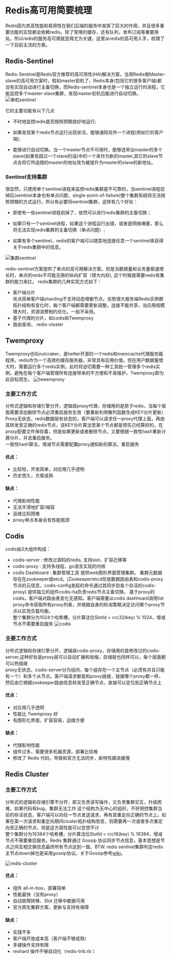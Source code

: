 # Redis高可用简要梳理


Redis因为其高性能和易用性在我们后端的服务中发挥了巨大的作用，并且很多重要功能的实现都会依赖redis。除了常用的缓存，还有队列，发布订阅等重要用处。所以redis的服务高可用就显得尤为关键。这里从redis的高可用入手，梳理了一下目前主流的方案。

## Redis-Sentinel
Redis-Sentinel是Redis官方推荐的高可用性(HA)解决方案，当用Redis做Master-slave的高可用方案时，假如master宕机了，Redis本身(包括它的很多客户端)都没有实现自动进行主备切换，而Redis-sentinel本身也是一个独立运行的进程，它能监控多个master-slave集群，发现master宕机后能进行自动切换。
![单机sentinel](https://pics.lxkaka.wang/redis-se1.png)

它的主要功能有以下几点

* 不时地监控redis是否按照预期良好地运行;

* 如果发现某个redis节点运行出现状况，能够通知另外一个进程(例如它的客户端);

* 能够进行自动切换。当一个master节点不可用时，能够选举出master的多个slave(如果有超过一个slave的话)中的一个来作为新的master,其它的slave节点会将它所追随的master的地址改为被提升为master的slave的新地址。

### Sentinel支持集群
很显然，只使用单个sentinel进程来监控redis集群是不可靠的，当sentinel进程宕掉后(sentinel本身也有单点问题，single-point-of-failure)整个集群系统将无法按照预期的方式运行。所以有必要将sentinel集群，这样有几个好处：

* 即使有一些sentinel进程宕掉了，依然可以进行redis集群的主备切换；

* 如果只有一个sentinel进程，如果这个进程运行出错，或者是网络堵塞，那么将无法实现redis集群的主备切换（单点问题）;

* 如果有多个sentinel，redis的客户端可以随意地连接任意一个sentinel来获得关于redis集群中的信息。

![集群sentinel](https://pics.lxkaka.wang/redis-se2.png)

redis-sentinel方案提供了单点的高可用解决方案，但是当数据量和业务量极速增长时，单点的reids不可能无限的纵向扩容（增大内存), 这个时候就需要redis有集群的能力来扛。
redis集群的几种实现方式如下：

* 客户端分片  
	优点简单客户端sharding不支持动态增删节点。劣势很大服务端Redis实例群拓扑结构有变化时，每个客户端都需要更新调整。连接不能共享，当应用规模增大时，资源浪费制约优化。一般不采用。
* 基于代理的分片，如codis和Twemproxy
* 路由查询， redis-cluster 


## Twemproxy
Twemproxy也叫nutcraker，是twtter开源的一个redis和memcache代理服务器程序。redis作为一个高效的缓存服务器，非常具有应用价值。但在用户数据量增大时，需要运行多个redis实例，此时将迫切需要一种工具统一管理多个redis实例，避免在每个客户端管理所有连接带来的不方便和不易维护，Twemproxy即为此目标而生。
![tweemproxy](https://pics.lxkaka.wang/twemproxy01.png)
### 主要工作方式
分布式逻辑和存储引擎分开，逻辑层proxy代理，存储用的是原子redis，当每个层面需要添加删除节点必须重启服务生效（要重新利用散列函数生成KEY分片更新）  
Proxy无状态，redis数据层有状态的，客户端可以请求任一proxy代理上面，再由其转发至正确的redis节点，该KEY分片算法至某个节点都是预先已经算好的，在proxy配置文件保存着，但是如果更新或者删除节点，又要根据一致性hash重新计算分片，并且重启服务。  
一致性hash算法，增减节点需要配置proxy通知新的算法，重启服务

#### 优点：

* 比较轻，开发简单，对应用几乎透明
* 历史悠久，方案成熟  

#### 缺点：
* 代理影响性能
* 无法平滑地扩容/缩容
* 运维比较困难
* proxy单点本身会有性能瓶颈


## Codis
codis由3大组件构成：

* codis-server : 修改过源码的redis, 支持slot，扩容迁移等
* codis-proxy : 支持多线程，go语言实现的内核
* codis Dashboard : 集群管理工具
提供web图形界面管理集群。
集群元数据存在在zookeeper或etcd。(Zookeeper/etcd存放数据路由表和codis-proxy节点的元信息，codis-config发起的命令通过其同步到各个存活的codis-proxy)
提供独立的组件codis-ha负责redis节点主备切换。
基于proxy的codis，客户端对路由表变化无感知。客户端需要从codis dashhoard调用list proxy命令获取所有proxy列表，并根据自身的轮询策略决定访问哪个proxy节点以实现负载均衡。  
整个集群分为1024个哈希槽，分片算法位SlotId = crc32(key) % 1024，增减节点不需要重启服务
![codis](https://pics.lxkaka.wang/codis.png)

### 主要工作方式
分布式逻辑和存储引擎分开，逻辑层codis-proxy，存储用的是修改过的codis-server,这种好处是proxy层可以自动扩展和收缩，存储层也同样可以，每个层面都可以热插拨  
proxy无状态，codis-server分为组间，每个组存在一个主节点（必须有并且只能有一个）和多个从节点。客户端请求都是和proxy链接，链接哪个proxy都一样，然后由它根据zookeeper路由信息转发至正确节点，直接可以定位到正确节点上

#### 优点：

* 对应用几乎透明
* 性能比 Twemproxy 好
* 有图形化界面，扩容容易，运维方便

#### 缺点：
* 代理影响性能
* 组件过多，需要很多机器资源，部署比较难
* 修改了 Redis 代码，导致和官方无法同步，新特性跟进缓慢

## Redis Cluster
### 主要工作方式
分布式的逻辑和存储引擎不分开，即又负责读写操作，又负责集群交互，升级困难，如果代码有bug，集群无法工作
这个结构为无中心的组织，不好把控集群当前的存活状态，客户端可以向任一节点发送请求，再有其重定向正确的节点上。如果在第一次请求和重定向期间cluster拓扑结构改变，则需要再一次或者多次重定向至正确的节点，但是这方面性能可以忽悠不计  
整个集群分为16384个哈希槽，分片算法位SlotId = crc16(key) % 16384，增减节点不需要重启服务。Redis 集群通过 Gossip 协议同步节点信息，基本思想是节点之间互相交换信息最终所有节点达到一致。BTW. redis sentinel集群判定redis主节点down掉也是采用gossip协议。关于Gossip参考[wiki](https://en.wikipedia.org/wiki/Gossip_protocol)。

![redis-cluster](https://pics.lxkaka.wang/redis-cluster.png)

#### 优点：

* 组件 all-in-box，部署简单
* 性能最快（没有proxy）
* 自动故障转移、Slot 迁移中数据可用
* 官方原生集群方案，更新与支持有保障

#### 缺点：

* 实践不多
* 客户端开放成本高（客户端不够成熟）
* 多键操作支持有限
* reshard 操作不够自动化（redis-trib.rb ）

